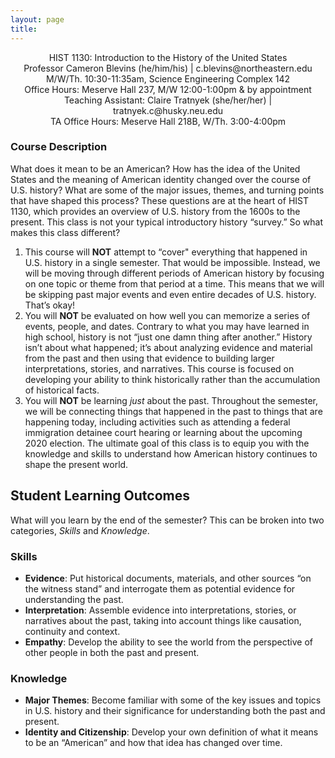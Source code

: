 ```yaml
---
layout: page
title:
---
```


<div style="text-align: center">
<p>
HIST 1130: Introduction to the History of the United States<br>
Professor Cameron Blevins (he/him/his) | c.blevins@northeastern.edu<br>
M/W/Th. 10:30-11:35am, Science Engineering Complex 142<br>
Office Hours: Meserve Hall 237, M/W 12:00-1:00pm & by appointment<br>
Teaching Assistant: Claire Tratnyek (she/her/her) | tratnyek.c@husky.neu.edu<br>
TA Office Hours: Meserve Hall 218B, W/Th. 3:00-4:00pm
</p>
</div>

### Course Description

What does it mean to be an American? How has the idea of the United States and the meaning of American identity changed over the course of U.S. history? What are some of the major issues, themes, and turning points that have shaped this process? These questions are at the heart of HIST 1130, which provides an overview of U.S. history from the 1600s to the present. This class is not your typical introductory history “survey.” So what makes this class different?

1. This course will **NOT** attempt to “cover" everything that happened in U.S. history in a single semester. That would be impossible. Instead, we will be moving through different periods of American history by focusing on one topic or theme from that period at a time. This means that we will be skipping past major events and even entire decades of U.S. history. That’s okay! 
2. You will **NOT** be evaluated on how well you can memorize a series of events, people, and dates. Contrary to what you may have learned in high school, history is not “just one damn thing after another.” History isn’t about what happened; it’s about analyzing evidence and material from the past and then using that evidence to building larger interpretations, stories, and narratives. This course is focused on developing your ability to think historically rather than the accumulation of historical facts.
3. You will **NOT** be learning *just* about the past. Throughout the semester, we will be connecting things that happened in the past to things that are happening today, including activities such as attending a federal immigration detainee court hearing or learning about the upcoming 2020 election. The ultimate goal of this class is to equip you with the knowledge and skills to understand how American history continues to shape the present world. 

## Student Learning Outcomes

What will you learn by the end of the semester? This can be broken into two categories, *Skills* and *Knowledge*.

### Skills

- **Evidence**: Put historical documents, materials, and other sources “on the witness stand” and interrogate them as potential evidence for understanding the past.
- **Interpretation**: Assemble evidence into interpretations, stories, or narratives about the past, taking into account things like causation, continuity and context.
- **Empathy**: Develop the ability to see the world from the perspective of other people in both the past and present.

### Knowledge

- **Major Themes**: Become familiar with some of the key issues and topics in U.S. history and their significance for understanding both the past and present.
- **Identity and Citizenship**: Develop your own definition of what it means to be an “American” and how that idea has changed over time.